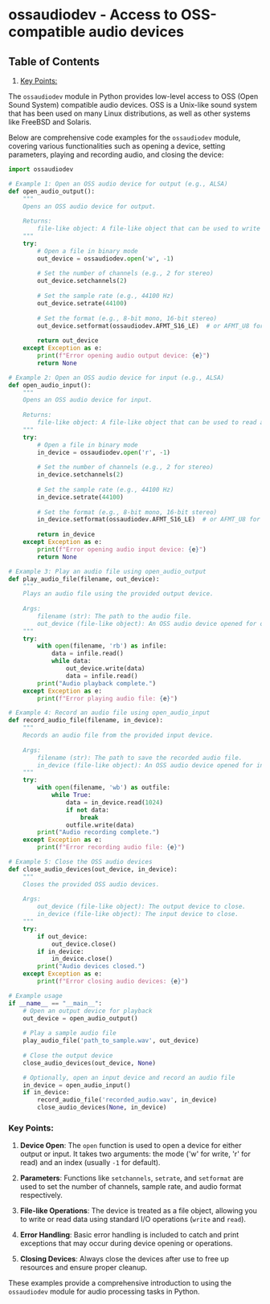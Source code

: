 # ossaudiodev - Access to OSS-compatible audio devices
## Table of Contents

1. [Key Points:](#key-points)



The `ossaudiodev` module in Python provides low-level access to OSS (Open Sound System) compatible audio devices. OSS is a Unix-like sound system that has been used on many Linux distributions, as well as other systems like FreeBSD and Solaris.

Below are comprehensive code examples for the `ossaudiodev` module, covering various functionalities such as opening a device, setting parameters, playing and recording audio, and closing the device:

```python
import ossaudiodev

# Example 1: Open an OSS audio device for output (e.g., ALSA)
def open_audio_output():
    """
    Opens an OSS audio device for output.
    
    Returns:
        file-like object: A file-like object that can be used to write audio data.
    """
    try:
        # Open a file in binary mode
        out_device = ossaudiodev.open('w', -1)
        
        # Set the number of channels (e.g., 2 for stereo)
        out_device.setchannels(2)
        
        # Set the sample rate (e.g., 44100 Hz)
        out_device.setrate(44100)
        
        # Set the format (e.g., 8-bit mono, 16-bit stereo)
        out_device.setformat(ossaudiodev.AFMT_S16_LE)  # or AFMT_U8 for 8-bit
        
        return out_device
    except Exception as e:
        print(f"Error opening audio output device: {e}")
        return None

# Example 2: Open an OSS audio device for input (e.g., ALSA)
def open_audio_input():
    """
    Opens an OSS audio device for input.
    
    Returns:
        file-like object: A file-like object that can be used to read audio data.
    """
    try:
        # Open a file in binary mode
        in_device = ossaudiodev.open('r', -1)
        
        # Set the number of channels (e.g., 2 for stereo)
        in_device.setchannels(2)
        
        # Set the sample rate (e.g., 44100 Hz)
        in_device.setrate(44100)
        
        # Set the format (e.g., 8-bit mono, 16-bit stereo)
        in_device.setformat(ossaudiodev.AFMT_S16_LE)  # or AFMT_U8 for 8-bit
        
        return in_device
    except Exception as e:
        print(f"Error opening audio input device: {e}")
        return None

# Example 3: Play an audio file using open_audio_output
def play_audio_file(filename, out_device):
    """
    Plays an audio file using the provided output device.
    
    Args:
        filename (str): The path to the audio file.
        out_device (file-like object): An OSS audio device opened for output.
    """
    try:
        with open(filename, 'rb') as infile:
            data = infile.read()
            while data:
                out_device.write(data)
                data = infile.read()
        print("Audio playback complete.")
    except Exception as e:
        print(f"Error playing audio file: {e}")

# Example 4: Record an audio file using open_audio_input
def record_audio_file(filename, in_device):
    """
    Records an audio file from the provided input device.
    
    Args:
        filename (str): The path to save the recorded audio file.
        in_device (file-like object): An OSS audio device opened for input.
    """
    try:
        with open(filename, 'wb') as outfile:
            while True:
                data = in_device.read(1024)
                if not data:
                    break
                outfile.write(data)
        print("Audio recording complete.")
    except Exception as e:
        print(f"Error recording audio file: {e}")

# Example 5: Close the OSS audio devices
def close_audio_devices(out_device, in_device):
    """
    Closes the provided OSS audio devices.
    
    Args:
        out_device (file-like object): The output device to close.
        in_device (file-like object): The input device to close.
    """
    try:
        if out_device:
            out_device.close()
        if in_device:
            in_device.close()
        print("Audio devices closed.")
    except Exception as e:
        print(f"Error closing audio devices: {e}")

# Example usage
if __name__ == "__main__":
    # Open an output device for playback
    out_device = open_audio_output()
    
    # Play a sample audio file
    play_audio_file('path_to_sample.wav', out_device)
    
    # Close the output device
    close_audio_devices(out_device, None)

    # Optionally, open an input device and record an audio file
    in_device = open_audio_input()
    if in_device:
        record_audio_file('recorded_audio.wav', in_device)
        close_audio_devices(None, in_device)
```

### Key Points:

1. **Device Open**: The `open` function is used to open a device for either output or input. It takes two arguments: the mode ('w' for write, 'r' for read) and an index (usually `-1` for default).

2. **Parameters**: Functions like `setchannels`, `setrate`, and `setformat` are used to set the number of channels, sample rate, and audio format respectively.

3. **File-like Operations**: The device is treated as a file object, allowing you to write or read data using standard I/O operations (`write` and `read`).

4. **Error Handling**: Basic error handling is included to catch and print exceptions that may occur during device opening or operations.

5. **Closing Devices**: Always close the devices after use to free up resources and ensure proper cleanup.

These examples provide a comprehensive introduction to using the `ossaudiodev` module for audio processing tasks in Python.

